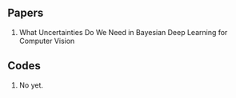 ## Papers

1. What Uncertainties Do We Need in Bayesian Deep Learning for Computer Vision

## Codes

1. No yet.